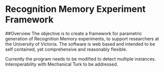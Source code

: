 # Recognition Memory Experiment Framework

##Overview
The objective is to create a framework for parametric generation of Recognition Memory experiments, to support researchers at the University of Victoria. The software is web based and intended to be self contained, yet comprehensive and reasonably flexible.

Currently the program needs to be modified to detect multiple instances. Interoperability with Mechanical Turk to be addressed.
